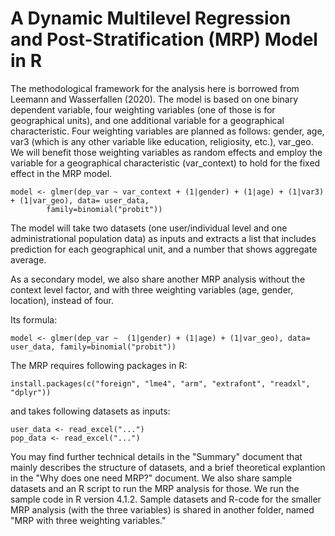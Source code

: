 # A Dynamic Multilevel Regression and Post-Stratification (MRP) Model in R

The methodological framework for the analysis here is borrowed from Leemann and Wasserfallen (2020). The model is based on one binary dependent variable, four weighting variables (one of those is for geographical units), and one additional variable for a geographical characteristic. Four weighting variables are planned as follows: gender, age, var3 (which is any other variable like education, religiosity, etc.), var_geo. We will benefit those weighting variables as random effects and employ the variable for a geographical characteristic (var_context) to hold for the fixed effect in the MRP model.
```
model <- glmer(dep_var ~ var_context + (1|gender) + (1|age) + (1|var3) + (1|var_geo), data= user_data, 
        family=binomial("probit"))
```

The model will take two datasets (one user/individual level and one administrational population data) as inputs and extracts a list that includes prediction for each geographical unit, and a number that shows aggregate average.

As a secondary model, we also share another MRP analysis without the context level factor, and with three weighting variables (age, gender, location), instead of four.

Its formula:
```
model <- glmer(dep_var ~  (1|gender) + (1|age) + (1|var_geo), data= user_data, family=binomial("probit"))
```


The MRP requires following packages in R:
```
install.packages(c("foreign", "lme4", "arm", "extrafont", "readxl", "dplyr"))
```

and takes following datasets as inputs:
```
user_data <- read_excel("...")
pop_data <- read_excel("...")
```

You may find further  technical details in the "Summary" document that mainly describes the structure of datasets, and a brief theoretical explantion in the "Why does one need MRP?" document. We also share sample datasets and an R script to run the MRP analysis for those. We run the sample code in R version 4.1.2. Sample datasets and R-code for the smaller MRP analysis (with the three variables) is shared in another folder, named "MRP with three weighting variables."
